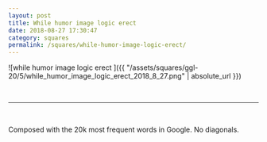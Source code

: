 ```yaml
---
layout: post
title: While humor image logic erect 
date: 2018-08-27 17:30:47
category: squares
permalink: /squares/while-humor-image-logic-erect/ 
---
```


![while humor image logic erect ]({{ "/assets/squares/ggl-20/5/while_humor_image_logic_erect_2018_8_27.png" | absolute_url }})

&nbsp;

---

&nbsp;

Composed with the 20k most frequent words in Google. No diagonals.

